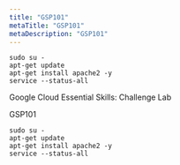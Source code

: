 ```yaml
---
title: "GSP101"
metaTitle: "GSP101"
metaDescription: "GSP101"
---
```


```
sudo su -
apt-get update
apt-get install apache2 -y
service --status-all
```


Google Cloud Essential Skills: Challenge Lab


GSP101



```
sudo su -
apt-get update
apt-get install apache2 -y
service --status-all
```

